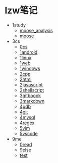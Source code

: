 # lzw笔记

- 1study
  * [moose_analysis](1study/moose_analysis.md)
  * [moose](1study/moose.md)
- 3cs
  * [0cs](3cs/0cs.md)
  * [1android](3cs/1android.md)
  * [1linux](3cs/1linux.md)
  * [1web](3cs/1web.md)
  * [1windows](3cs/1windows.md)
  * [2cpp](3cs/2cpp.md)
  * [2html](3cs/2html.md)
  * [2javascript](3cs/2javascript.md)
  * [2shellscript](3cs/2shellscript.md)
  * [3gitboook](3cs/3gitboook.md)
  * [3markdown](3cs/3markdown.md)
  * [4gdb](3cs/4gdb.md)
  * [4git](3cs/4git.md)
  * [4mysql](3cs/4mysql.md)
  * [4regex](3cs/4regex.md)
  * [5vim](3cs/5vim.md)
  * [5vscode](3cs/5vscode.md)
- 9me
  * [0read](9me/0read.md)
  * [9else](9me/9else.md)
  * [test](9me/test.md)
